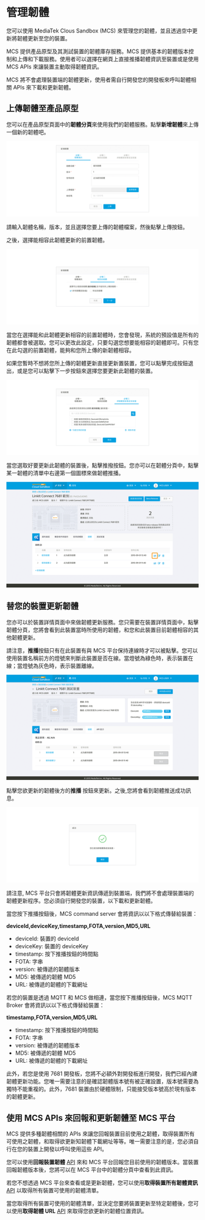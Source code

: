 # 管理韌體

您可以使用 MediaTek Clous Sandbox (MCS) 來管理您的韌體，並且透過空中更新將韌體更新至您的裝置。

MCS 提供產品原型及其測試裝置的韌體庫存服務。MCS 提供基本的韌體版本控制和上傳和下載服務。使用者可以選擇在網頁上直接推播韌體資訊至裝置或是使用 MCS APIs 來讓裝置主動取得韌體資訊。

MCS 將不會處理裝置端的韌體更新，使用者需自行開發您的開發板來呼叫韌體相關 APIs 來下載和更新韌體。


## 上傳韌體至產品原型

您可以在產品原型頁面中的**韌體分頁**來使用我們的韌體服務。點擊**新增韌體**來上傳一個新的韌體吧。

![](../images/Firmware/img_firmware_01.png)

請輸入韌體名稱，版本，並且選擇您要上傳的韌體檔案，然後點擊上傳按鈕。

之後，選擇能相容此韌體更新的前置韌體。

![](../images/Firmware/img_firmware_02.png)

當您在選擇能和此韌體更新相容的前置韌體時，您會發現，系統的預設值是所有的韌體都會被選取。您可以更改此設定，只要勾選您想要能相容的韌體即可。只有您在此勾選的前置韌體，能夠和您所上傳的新韌體相容。

如果您暫時不想將您所上傳的韌體更新直接更新置裝置，您可以點擊完成按鈕退出，或是您可以點擊下一步按鈕來選擇您要更新此韌體的裝置。

![](../images/Firmware/img_firmware_03.png)

當您選取好要更新此韌體的裝置後，點擊推撥按鈕。您亦可以在韌體分頁中，點擊某一韌體的清單中右邊第一個圖標來做韌體推播。

![](../images/Firmware/img_firmware_04.png)


## 替您的裝置更新韌體

您亦可以於裝置詳情頁面中來做韌體更新服務。您只需要在裝置詳情頁面中，點擊韌體分頁，您將會看到此裝置當時所使用的韌體，和您和此裝置目前韌體相容的其他韌體更新。


請注意，**推播**按鈕只有在此裝置有與 MCS 平台保持連線時才可以被點擊。您可以使用裝置名稱前方的燈號來判斷此裝置是否在線。當燈號為綠色時，表示裝置在線；當燈號為灰色時，表示裝置離線。


![](../images/Firmware/img_firmware_05.png)

點擊您欲更新的韌體後方的**推播** 按鈕來更新。之後,您將會看到韌體推送成功訊息。

![](../images/Firmware/img_firmware_06.png)

請注意, MCS 平台只會將韌體更新資訊傳遞到裝置端，我們將不會處理裝置端的韌體更新程序。您必須自行開發您的裝置，以下載和更新韌體。

當您按下推播按鈕後，MCS command server 會將資訊以以下格式傳替給裝置：

**deviceId,deviceKey,timestamp,FOTA,version,MD5,URL**

* deviceId: 裝置的 deviceId
* deviceKey: 裝置的 deviceKey
* timestamp: 按下推播按鈕的時間點
* FOTA: 字串
* version: 被傳遞的韌體版本
* MD5: 被傳遞的韌體 MD5
* URL: 被傳遞的韌體的下載網址

若您的裝置是透過 MQTT 和 MCS 做相連，當您按下推播按鈕後，MCS MQTT Broker 會將資訊以以下格式傳替給裝置：

**timestamp,FOTA,version,MD5,URL**

* timestamp: 按下推播按鈕的時間點
* FOTA: 字串
* version: 被傳遞的韌體版本
* MD5: 被傳遞的韌體 MD5
* URL: 被傳遞的韌體的下載網址


此外，若您是使用 7681 開發板，您將不必額外對開發板進行開發，我們已經內建韌體更新功能。您唯一需要注意的是確認韌體版本號有被正確設置，版本號需要為獨特不能重複的。此外，7681 裝置由於硬體限制，只能接受版本號高於現有版本的韌體更新。


## 使用 MCS APIs 來回報和更新韌體至 MCS 平台

MCS 提供多種韌體相關的 APIs 來讓您回報裝置目前使用之韌體，取得裝置所有可使用之韌體，和取得欲更新知韌體下載網址等等。唯一需要注意的是，您必須自行在您的裝置上開發以呼叫使用這些 API。

您可以使用**回報裝置韌體** [API](https://mcs.mediatek.com/resources/zh-TW/latest/api_references/) 來和 MCS 平台回報您目前使用的韌體版本。當裝置回報韌體版本後，您將可以在 MCS 平台中的韌體分頁中查看到此資訊。

若您不想透過 MCS 平台來查看或是更新韌體，您可以使用**取得裝置所有韌體資訊** [API](https://mcs.mediatek.com/resources/zh-TW/latest/api_references/) 以取得所有裝置可使用的韌體清單。

當您取得所有裝置可使用的韌體清單，並決定您要將裝置更新至特定韌體後，您可以使用**取得韌體 URL** [API](https://mcs.mediatek.com/resources/zh-TW/latest/api_references/) 來取得您欲更新的韌體位置資訊。

